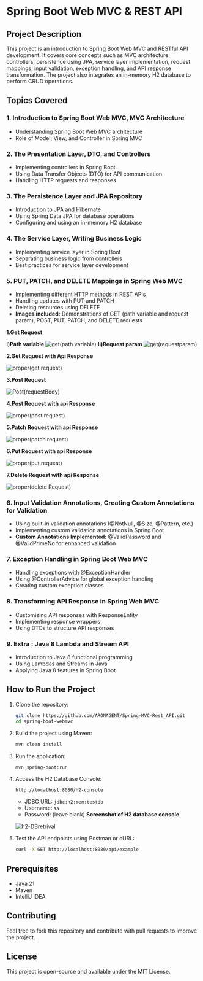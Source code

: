 # Spring Boot Web MVC & REST API

## Project Description
This project is an introduction to Spring Boot Web MVC and RESTful API development. It covers core concepts such as MVC architecture, controllers, persistence using JPA, service layer implementation, request mappings, input validation, exception handling, and API response transformation. The project also integrates an in-memory H2 database to perform CRUD operations.

## Topics Covered

### 1. Introduction to Spring Boot Web MVC, MVC Architecture
- Understanding Spring Boot Web MVC architecture
- Role of Model, View, and Controller in Spring MVC

### 2. The Presentation Layer, DTO, and Controllers
- Implementing controllers in Spring Boot
- Using Data Transfer Objects (DTO) for API communication
- Handling HTTP requests and responses

### 3. The Persistence Layer and JPA Repository
- Introduction to JPA and Hibernate
- Using Spring Data JPA for database operations
- Configuring and using an in-memory H2 database

### 4. The Service Layer, Writing Business Logic
- Implementing service layer in Spring Boot
- Separating business logic from controllers
- Best practices for service layer development

### 5. PUT, PATCH, and DELETE Mappings in Spring Web MVC
- Implementing different HTTP methods in REST APIs
- Handling updates with PUT and PATCH
- Deleting resources using DELETE
- **Images included:** Demonstrations of GET (path variable and request param), POST, PUT, PATCH, and DELETE requests

**1.Get Request**

**i)Path variable**
![get(path variable)](https://github.com/user-attachments/assets/cbc35fe0-e2bb-40a3-9d17-f47cc7efe0e7)
**ii)Request param**
![get(requestparam)](https://github.com/user-attachments/assets/7720e41d-f228-49e6-843a-f2e9cbbb7598)

**2.Get Request with Api Response**

![proper(get request)](https://github.com/user-attachments/assets/0c237f45-cc08-4dd5-a8c9-4fbe4e172f9d)

**3.Post Request**

![Post(requestBody)](https://github.com/user-attachments/assets/b7cfa8a3-61c4-4345-9d9a-2198f0646a44)

**4.Post Request with api Response**

![proper(post request)](https://github.com/user-attachments/assets/022f3c9f-d0f9-4397-a201-8a421ae3d404)

**5.Patch Request with api Response**

![proper(patch request)](https://github.com/user-attachments/assets/b50aa7f3-752e-4efb-b8cb-10a9352f203b)

**6.Put Request with api Response**

 ![proper(put request)](https://github.com/user-attachments/assets/ac87c3e9-a142-4efe-8bc8-a290df4d4914)

 **7.Delete Request with api Response**
 
 ![proper(delete Request)](https://github.com/user-attachments/assets/baf8b8f1-75fd-437b-8c42-d3cd8acf6446)


### 6. Input Validation Annotations, Creating Custom Annotations for Validation
- Using built-in validation annotations (@NotNull, @Size, @Pattern, etc.)
- Implementing custom validation annotations in Spring Boot
- **Custom Annotations Implemented:** @ValidPassword and @ValidPrimeNo for enhanced validation

### 7. Exception Handling in Spring Boot Web MVC
- Handling exceptions with @ExceptionHandler
- Using @ControllerAdvice for global exception handling
- Creating custom exception classes

### 8. Transforming API Response in Spring Web MVC
- Customizing API responses with ResponseEntity
- Implementing response wrappers
- Using DTOs to structure API responses

### 9. Extra : Java 8 Lambda and Stream API
- Introduction to Java 8 functional programming
- Using Lambdas and Streams in Java
- Applying Java 8 features in Spring Boot

## How to Run the Project
1. Clone the repository:
   ```bash
   git clone https://github.com/ARONAGENT/Spring-MVC-Rest_API.git
   cd spring-boot-webmvc
   ```
2. Build the project using Maven:
   ```bash
   mvn clean install
   ```
3. Run the application:
   ```bash
   mvn spring-boot:run
   ```
4. Access the H2 Database Console:
   ```
   http://localhost:8080/h2-console
   ```
   - JDBC URL: `jdbc:h2:mem:testdb`
   - Username: `sa`
   - Password: (leave blank)
   **Screenshot of H2 database console**

    ![h2-DBretrival](https://github.com/user-attachments/assets/1e9c284c-193c-4033-af13-f94bcc0b6571)


5. Test the API endpoints using Postman or cURL:
   ```bash
   curl -X GET http://localhost:8080/api/example
   ```

## Prerequisites
- Java 21
- Maven
- IntelliJ IDEA

## Contributing
Feel free to fork this repository and contribute with pull requests to improve the project.

## License
This project is open-source and available under the MIT License.

